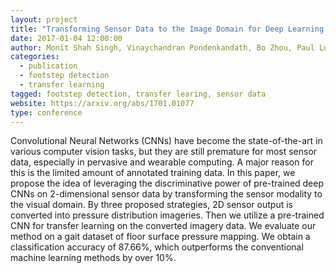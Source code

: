 ```yaml
---
layout: project
title: "Transforming Sensor Data to the Image Domain for Deep Learning - an Application to Footstep Detection"
date: 2017-01-04 12:00:00
author: Monit Shah Singh, Vinaychandran Pondenkandath, Bo Zhou, Paul Lukowicz, Marcus Liwicki
categories:
  - publication
  - footstep detection
  - transfer learning
tagged: footstep detection, transfer learing, sensor data
website: https://arxiv.org/abs/1701.01077
type: conference
---
```


Convolutional Neural Networks (CNNs) have become
the state-of-the-art in various computer vision tasks, but
they are still premature for most sensor data, especially in
pervasive and wearable computing. A major reason for this is
the limited amount of annotated training data. In this paper,
we propose the idea of leveraging the discriminative power
of pre-trained deep CNNs on 2-dimensional sensor data by
transforming the sensor modality to the visual domain. By three
proposed strategies, 2D sensor output is converted into pressure
distribution imageries. Then we utilize a pre-trained CNN for
transfer learning on the converted imagery data. We evaluate
our method on a gait dataset of floor surface pressure mapping.
We obtain a classification accuracy of 87.66%, which outperforms
the conventional machine learning methods by over 10%.
